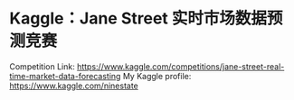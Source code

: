 # Kaggle：Jane Street 实时市场数据预测竞赛
Competition Link: https://www.kaggle.com/competitions/jane-street-real-time-market-data-forecasting
My Kaggle profile: https://www.kaggle.com/ninestate
